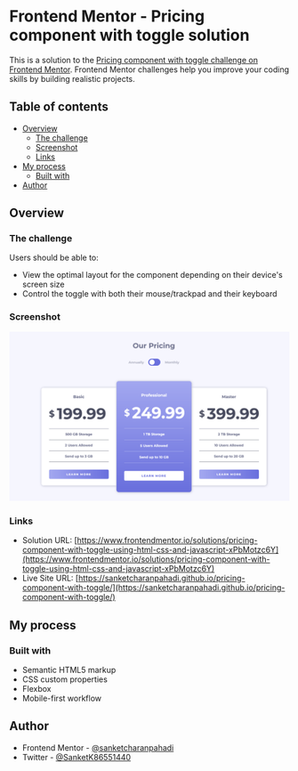 # Frontend Mentor - Pricing component with toggle solution

This is a solution to the [Pricing component with toggle challenge on Frontend Mentor](https://www.frontendmentor.io/challenges/pricing-component-with-toggle-8vPwRMIC). Frontend Mentor challenges help you improve your coding skills by building realistic projects.

## Table of contents

- [Overview](#overview)
  - [The challenge](#the-challenge)
  - [Screenshot](#screenshot)
  - [Links](#links)
- [My process](#my-process)
  - [Built with](#built-with)
- [Author](#author)

## Overview

### The challenge

Users should be able to:

- View the optimal layout for the component depending on their device's screen size
- Control the toggle with both their mouse/trackpad and their keyboard
<!-- - **Bonus**: Complete the challenge with just HTML and CSS -->

### Screenshot

![](./screenshot.png)

### Links

- Solution URL: [https://www.frontendmentor.io/solutions/pricing-component-with-toggle-using-html-css-and-javascript-xPbMotzc6Y](https://www.frontendmentor.io/solutions/pricing-component-with-toggle-using-html-css-and-javascript-xPbMotzc6Y)
- Live Site URL: [https://sanketcharanpahadi.github.io/pricing-component-with-toggle/](https://sanketcharanpahadi.github.io/pricing-component-with-toggle/)

## My process

### Built with

- Semantic HTML5 markup
- CSS custom properties
- Flexbox
- Mobile-first workflow

## Author

<!-- - Website - [Add your name here](https://www.your-site.com) -->

- Frontend Mentor - [@sanketcharanpahadi](https://www.frontendmentor.io/profile/sanketcharanpahadi)
- Twitter - [@SanketK86551440](https://www.twitter.com/SanketK86551440)
